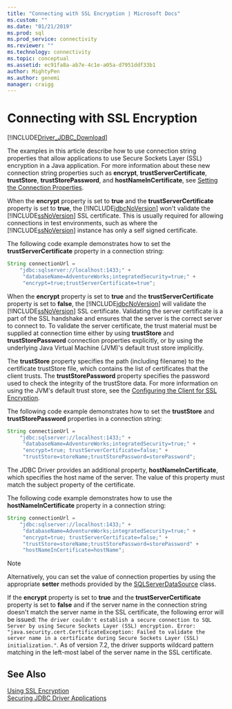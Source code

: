 ```yaml
---
title: "Connecting with SSL Encryption | Microsoft Docs"
ms.custom: ""
ms.date: "01/21/2019"
ms.prod: sql
ms.prod_service: connectivity
ms.reviewer: ""
ms.technology: connectivity
ms.topic: conceptual
ms.assetid: ec91fa8a-ab7e-4c1e-a05a-d7951ddf33b1
author: MightyPen
ms.author: genemi
manager: craigg
---
```

# Connecting with SSL Encryption
[!INCLUDE[Driver_JDBC_Download](../../includes/driver_jdbc_download.md)]

  The examples in this article describe how to use connection string properties that allow applications to use Secure Sockets Layer (SSL) encryption in a Java application. For more information about these new connection string properties such as **encrypt**, **trustServerCertificate**, **trustStore**, **trustStorePassword**, and **hostNameInCertificate**, see [Setting the Connection Properties](../../connect/jdbc/setting-the-connection-properties.md).  
  
 When the **encrypt** property is set to **true** and the **trustServerCertificate** property is set to **true**, the [!INCLUDE[jdbcNoVersion](../../includes/jdbcnoversion_md.md)] won't validate the [!INCLUDE[ssNoVersion](../../includes/ssnoversion-md.md)] SSL certificate. This is usually required for allowing connections in test environments, such as where the [!INCLUDE[ssNoVersion](../../includes/ssnoversion-md.md)] instance has only a self signed certificate.  
  
 The following code example demonstrates how to set the **trustServerCertificate** property in a connection string:  
  
```java
String connectionUrl =   
    "jdbc:sqlserver://localhost:1433;" +  
     "databaseName=AdventureWorks;integratedSecurity=true;" +  
     "encrypt=true;trustServerCertificate=true";  
```  
  
 When the **encrypt** property is set to **true** and the **trustServerCertificate** property is set to **false**, the [!INCLUDE[jdbcNoVersion](../../includes/jdbcnoversion_md.md)] will validate the [!INCLUDE[ssNoVersion](../../includes/ssnoversion-md.md)] SSL certificate. Validating the server certificate is a part of the SSL handshake and ensures that the server is the correct server to connect to. To validate the server certificate, the trust material must be supplied at connection time either by using **trustStore** and **trustStorePassword** connection properties explicitly, or by using the underlying Java Virtual Machine (JVM)'s default trust store implicitly.  
  
 The **trustStore** property specifies the path (including filename) to the certificate trustStore file, which contains the list of certificates that the client trusts. The **trustStorePassword** property specifies the password used to check the integrity of the trustStore data. For more information on using the JVM's default trust store, see the [Configuring the Client for SSL Encryption](../../connect/jdbc/configuring-the-client-for-ssl-encryption.md).  
  
 The following code example demonstrates how to set the **trustStore** and **trustStorePassword** properties in a connection string:  
  
```java
String connectionUrl =   
    "jdbc:sqlserver://localhost:1433;" +  
     "databaseName=AdventureWorks;integratedSecurity=true;" +  
     "encrypt=true; trustServerCertificate=false;" +  
     "trustStore=storeName;trustStorePassword=storePassword";  
```  
  
 The JDBC Driver provides an additional property, **hostNameInCertificate**, which specifies the host name of the server. The value of this property must match the subject property of the certificate.  
  
 The following code example demonstrates how to use the **hostNameInCertificate** property in a connection string:  
  
```java
String connectionUrl =   
    "jdbc:sqlserver://localhost:1433;" +  
     "databaseName=AdventureWorks;integratedSecurity=true;" +  
     "encrypt=true; trustServerCertificate=false;" +  
     "trustStore=storeName;trustStorePassword=storePassword" +  
     "hostNameInCertificate=hostName";  
```  
  
> [!NOTE]  
>  Alternatively, you can set the value of connection properties by using the appropriate **setter** methods provided by the [SQLServerDataSource](../../connect/jdbc/reference/sqlserverdatasource-class.md) class.  
  
 If the **encrypt** property is set to **true** and the **trustServerCertificate** property is set to **false** and if the server name in the connection string doesn't match the server name in the SSL certificate, the following error will be issued: `The driver couldn't establish a secure connection to SQL Server by using Secure Sockets Layer (SSL) encryption. Error: "java.security.cert.CertificateException: Failed to validate the server name in a certificate during Secure Sockets Layer (SSL) initialization."`. As of version 7.2, the driver supports wildcard pattern matching in the left-most label of the server name in the SSL certificate.
## See Also  
 [Using SSL Encryption](../../connect/jdbc/using-ssl-encryption.md)   
 [Securing JDBC Driver Applications](../../connect/jdbc/securing-jdbc-driver-applications.md)  
  
  

